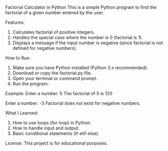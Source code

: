 Factorial Calculator in Python
This is a simple Python program to find the factorial of a given number entered by the user.


Features:
1. Calculates factorial of positive integers.
2. Handles the special case where the number is 0 (factorial is 1).
3. Displays a message if the input number is negative (since factorial is not defined for negative numbers).


How to Run:
1. Make sure you have Python installed (Python 3.x recommended).
2. Download or copy the factorial.py file.
3. Open your terminal or command prompt.
4. Run the program:


Example:
Enter a number: 5
The factorial of 5 is 120

Enter a number: -3
Factorial does not exist for negative numbers.


What I Learned:
1. How to use loops (for loop) in Python.
2. How to handle input and output.
3. Basic conditional statements (if-elif-else).

License:
This project is for educational purposes.
